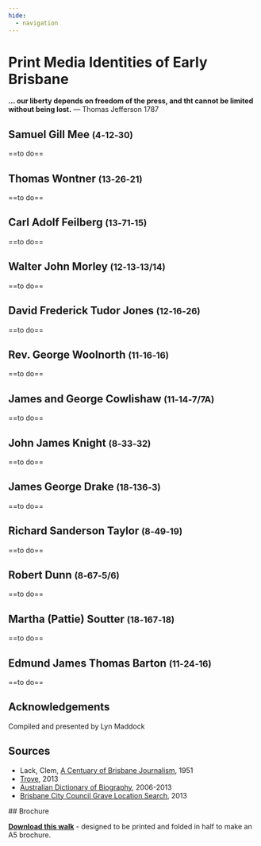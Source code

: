 ```yaml
---
hide:
  - navigation
---
```


# Print Media Identities of Early Brisbane

**… our liberty depends on freedom of the press, and tht cannot be limited without being lost.** — Thomas Jefferson 1787


## Samuel Gill Mee <small>(4‑12‑30)</small>

==to do==

## Thomas Wontner <small>(13‑26‑21)</small>

==to do==

## Carl Adolf Feilberg <small>(13‑71‑15)</small>

==to do==

## Walter John Morley <small>(12‑13‑13/14)</small>

==to do==

## David Frederick Tudor Jones <small>(12‑16‑26)</small>

==to do==

## Rev. George Woolnorth <small>(11‑16‑16)</small>

==to do==

## James and George Cowlishaw <small>(11‑14‑7/7A)</small>

==to do==

## John James Knight <small>(8‑33‑32)</small>

==to do==

## James George Drake <small>(18‑136‑3)</small>

==to do==

## Richard Sanderson Taylor <small>(8‑49‑19)</small>

==to do==

## Robert Dunn <small>(8‑67‑5/6)</small>

==to do==

## Martha (Pattie) Soutter <small>(18‑167‑18)</small>

==to do==

## Edmund James Thomas Barton <small>(11‑24‑16)</small>

==to do==

## Acknowledgements

Compiled and presented by Lyn Maddock

## Sources

- Lack, Clem, [A Centuary of Brisbane Journalism](https://espace.library.uq.edu.au), 1951
- [Trove](https://trove.nla.gov.au), 2013
- [Australian Dictionary of Biography](https://adb.anu.edu.au), 2006-2013
- [Brisbane City Council Grave Location Search](http://graves.brisbane.qld.gov.au), 2013

<div class="noprint" markdown="1">
## Brochure

**[Download this walk](../assets/guides/printers.pdf)** - designed to be printed and folded in half to make an A5 brochure.

</div>
